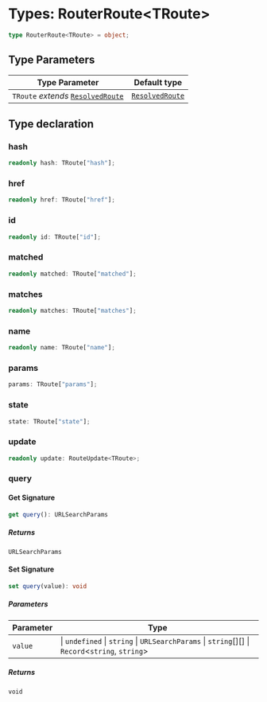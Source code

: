 # Types: RouterRoute\<TRoute\>

```ts
type RouterRoute<TRoute> = object;
```

## Type Parameters

| Type Parameter | Default type |
| ------ | ------ |
| `TRoute` *extends* [`ResolvedRoute`](ResolvedRoute.md) | [`ResolvedRoute`](ResolvedRoute.md) |

## Type declaration

### hash

```ts
readonly hash: TRoute["hash"];
```

### href

```ts
readonly href: TRoute["href"];
```

### id

```ts
readonly id: TRoute["id"];
```

### matched

```ts
readonly matched: TRoute["matched"];
```

### matches

```ts
readonly matches: TRoute["matches"];
```

### name

```ts
readonly name: TRoute["name"];
```

### params

```ts
params: TRoute["params"];
```

### state

```ts
state: TRoute["state"];
```

### update

```ts
readonly update: RouteUpdate<TRoute>;
```

### query

#### Get Signature

```ts
get query(): URLSearchParams
```

##### Returns

`URLSearchParams`

#### Set Signature

```ts
set query(value): void
```

##### Parameters

| Parameter | Type |
| ------ | ------ |
| `value` | \| `undefined` \| `string` \| `URLSearchParams` \| `string`[][] \| `Record`\<`string`, `string`\> |

##### Returns

`void`
